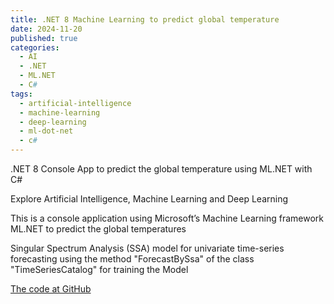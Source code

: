 ```yaml
---
title: .NET 8 Machine Learning to predict global temperature
date: 2024-11-20
published: true
categories:
  - AI
  - .NET
  - ML.NET
  - C#
tags:
  - artificial-intelligence
  - machine-learning
  - deep-learning
  - ml-dot-net
  - c#
---
```


.NET 8 Console App to predict the global temperature using ML.NET with C#

Explore Artificial Intelligence, Machine Learning and Deep Learning

This is a console application using Microsoft’s Machine Learning framework ML.NET to predict the global temperatures

Singular Spectrum Analysis (SSA) model for univariate time-series forecasting using
the method "ForecastBySsa" of the class "TimeSeriesCatalog" for training the Model

<a href="https://github.com/persteenolsen/dotnet-8-global-temperature-ml" target="_blank">The code at GitHub</a>





